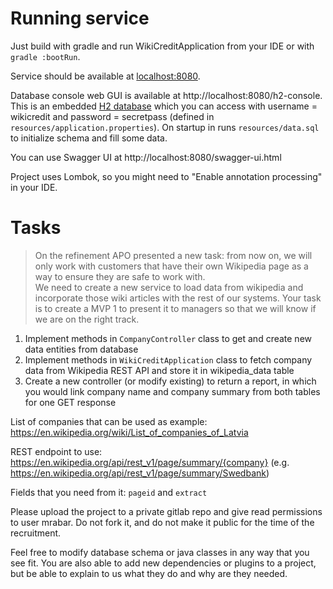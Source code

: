 # Running service

Just build with gradle and run WikiCreditApplication from your IDE or with `gradle :bootRun`.

Service should be available at [localhost:8080](http://localhost:8080/). 

Database console web GUI is available at http://localhost:8080/h2-console. 
This is an embedded [H2 database](https://www.h2database.com/html/main.html) 
which you can access with username = wikicredit and password = secretpass 
(defined in `resources/application.properties`). On startup in runs `resources/data.sql` 
to initialize schema and fill some data. 

You can use Swagger UI at http://localhost:8080/swagger-ui.html

Project uses Lombok, so you might need to "Enable annotation processing" in your IDE.

# Tasks

> On the refinement APO presented a new task: from now on, we will only work 
> with customers that have their own Wikipedia page as a way to ensure they are
> safe to work with.  
> We need to create a new service to load data from wikipedia and incorporate those 
> wiki articles with the rest of our systems. 
> Your task is to create a MVP 1 to present it to managers so that we will know 
> if we are on the right track.

1. Implement methods in `CompanyController` class to get and create new data entities from database
2. Implement methods in `WikiCreditApplication` class to fetch company data from Wikipedia REST API 
   and store it in wikipedia_data table 
3. Create a new controller (or modify existing) to return a report, in which you would link
   company name and company summary from both tables for one GET response
   

List of companies that can be used as example: https://en.wikipedia.org/wiki/List_of_companies_of_Latvia

REST endpoint to use: https://en.wikipedia.org/api/rest_v1/page/summary/{company} 
(e.g. https://en.wikipedia.org/api/rest_v1/page/summary/Swedbank)

Fields that you need from it: `pageid` and `extract`

Please upload the project to a private gitlab repo and give read permissions to user mrabar. Do not fork it, and do 
not make it public for the time of the recruitment. 

Feel free to modify database schema or java classes in any way that you see fit. 
You are also able to add new dependencies or plugins to a project, but be able to explain to us what they do and why 
are they needed.